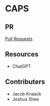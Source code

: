 # CAPS

## PR

[Pull Requests](https://github.com/jshea44/caps/pulls?q=is%3Apr+is%3Aclosed)

## Resources

- ChatGPT

## Contributers

- Jacob Knaack
- Joshua Shea
